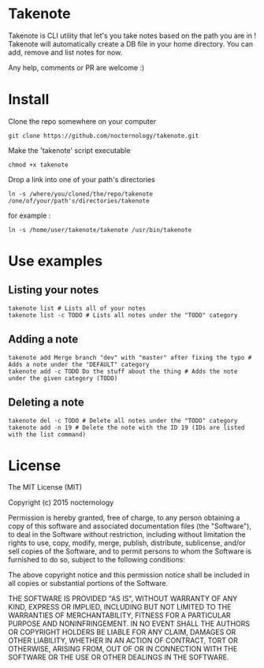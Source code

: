 # Takenote
Takenote is CLI utility that let's you take notes based on the path you are in !
Takenote will automatically create a DB file in your home directory. 
You can add, remove and list notes for now.

Any help, comments or PR are welcome :)

# Install
Clone the repo somewhere on your computer
```
git clone https://github.com/nocternology/takenote.git
```
Make the 'takenote' script executable
```
chmod +x takenote
```
Drop a link into one of your path's directories
```
ln -s /where/you/cloned/the/repo/takenote /one/of/your/path's/directories/takenote
```
for example : 
```
ln -s /home/user/takenote/takenote /usr/bin/takenote
```

# Use examples
## Listing your notes
```
takenote list # Lists all of your notes
takenote list -c TODO # Lists all notes under the "TODO" category
```
## Adding a note
```
takenote add Merge branch "dev" with "master" after fixing the typo # Adds a note under the "DEFAULT" category
takenote add -c TODO Do the stuff about the thing # Adds the note under the given category (TODO)
```
## Deleting a note
```
takenote del -c TODO # Delete all notes under the "TODO" category
takenote add -n 19 # Delete the note with the ID 19 (IDs are listed with the list command)
```


# License
The MIT License (MIT)

Copyright (c) 2015 nocternology

Permission is hereby granted, free of charge, to any person obtaining a copy
of this software and associated documentation files (the "Software"), to deal
in the Software without restriction, including without limitation the rights
to use, copy, modify, merge, publish, distribute, sublicense, and/or sell
copies of the Software, and to permit persons to whom the Software is
furnished to do so, subject to the following conditions:

The above copyright notice and this permission notice shall be included in all
copies or substantial portions of the Software.

THE SOFTWARE IS PROVIDED "AS IS", WITHOUT WARRANTY OF ANY KIND, EXPRESS OR
IMPLIED, INCLUDING BUT NOT LIMITED TO THE WARRANTIES OF MERCHANTABILITY,
FITNESS FOR A PARTICULAR PURPOSE AND NONINFRINGEMENT. IN NO EVENT SHALL THE
AUTHORS OR COPYRIGHT HOLDERS BE LIABLE FOR ANY CLAIM, DAMAGES OR OTHER
LIABILITY, WHETHER IN AN ACTION OF CONTRACT, TORT OR OTHERWISE, ARISING FROM,
OUT OF OR IN CONNECTION WITH THE SOFTWARE OR THE USE OR OTHER DEALINGS IN THE
SOFTWARE.

